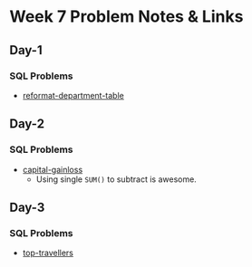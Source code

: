 # Week 7 Problem Notes & Links

## Day-1
### SQL Problems
- [reformat-department-table](https://leetcode.com/problems/reformat-department-table/)

## Day-2
### SQL Problems
- [capital-gainloss](https://leetcode.com/problems/capital-gainloss/)
    + Using single `SUM()` to subtract is awesome. 

## Day-3
### SQL Problems
- [top-travellers](https://leetcode.com/problems/top-travellers/)

